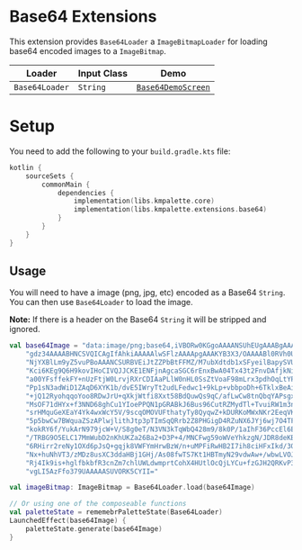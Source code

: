 # Base64 Extensions

This extension provides `Base64Loader` a `ImageBitmapLoader` for loading base64 encoded images to a `ImageBitmap`.

| Loader         | Input Class | Demo                                                                                                           |
|----------------|-------------|----------------------------------------------------------------------------------------------------------------|
| `Base64Loader` | `String`    | [`Base64DemoScreen`](demo/composeApp/src/commonMain/kotlin/dev/jordond/kmpalette/dominant/Base64DemoScreen.kt) |

# Setup

You need to add the following to your `build.gradle.kts` file:

```kotlin
kotlin {
    sourceSets {
        commonMain {
            dependencies {
                implementation(libs.kmpalette.core)
                implementation(libs.kmpalette.extensions.base64)
            }
        }
    }
}
```

## Usage

You will need to have a image (png, jpg, etc) encoded as a Base64 `String`. You can then
use `Base64Loader` to load the image.

**Note:** If there is a header on the Base64 `String` it will be stripped and ignored.

```kotlin
val base64Image = "data:image/png;base64,iVBORw0KGgoAAAANSUhEUgAAABgAAAAYCAYAAAD" +
    "gdz34AAAABHNCSVQICAgIfAhkiAAAAAlwSFlzAAAApgAAAKYB3X3/OAAAABl0RVh0U29mdHdhcmUAd3d3Lmlua3" +
    "NjYXBlLm9yZ5vuPBoAAANCSURBVEiJtZZPbBtFFMZ/M7ubXdtdb1xSFyeilBapySVU8h8OoFaooFSqiihIVIpQB" +
    "Kci6KEg9Q6H9kovIHoCIVQJJCKE1ENFjnAgcaSGC6rEnxBwA04Tx43t2FnvDAfjkNibxgHxnWb2e/u992bee7tC" +
    "a00YFsffekFY+nUzFtjW0LrvjRXrCDIAaPLlW0nHL0SsZtVoaF98mLrx3pdhOqLtYPHChahZcYYO7KvPFxvRl5X" +
    "Pp1sN3adWiD1ZAqD6XYK1b/dvE5IWryTt2udLFedwc1+9kLp+vbbpoDh+6TklxBeAi9TL0taeWpdmZzQDry0AcO" +
    "+jQ12RyohqqoYoo8RDwJrU+qXkjWtfi8Xxt58BdQuwQs9qC/afLwCw8tnQbqYAPsgxE1S6F3EAIXux2oQFKm0ih" +
    "MsOF71dHYx+f3NND68ghCu1YIoePPQN1pGRABkJ6Bus96CutRZMydTl+TvuiRW1m3n0eDl0vRPcEysqdXn+jsQP" +
    "srHMquGeXEaY4Yk4wxWcY5V/9scqOMOVUFthatyTy8QyqwZ+kDURKoMWxNKr2EeqVKcTNOajqKoBgOE28U4tdQl" +
    "5p5bwCw7BWquaZSzAPlwjlithJtp3pTImSqQRrb2Z8PHGigD4RZuNX6JYj6wj7O4TFLbCO/Mn/m8R+h6rYSUb3e" +
    "kokRY6f/YukArN979jcW+V/S8g0eT/N3VN3kTqWbQ428m9/8k0P/1aIhF36PccEl6EhOcAUCrXKZXXWS3XKd2vc" +
    "/TRBG9O5ELC17MmWubD2nKhUKZa26Ba2+D3P+4/MNCFwg59oWVeYhkzgN/JDR8deKBoD7Y+ljEjGZ0sosXVTvbc" +
    "6RHirr2reNy1OXd6pJsQ+gqjk8VWFYmHrwBzW/n+uMPFiRwHB2I7ih8ciHFxIkd/3Omk5tCDV1t+2nNu5sxxpDF" +
    "Nx+huNhVT3/zMDz8usXC3ddaHBj1GHj/As08fwTS7Kt1HBTmyN29vdwAw+/wbwLVOJ3uAD1wi/dUH7Qei66Pfyu" +
    "Rj4Ik9is+hglfbkbfR3cnZm7chlUWLdwmprtCohX4HUtlOcQjLYCu+fzGJH2QRKvP3UNz8bWk1qMxjGTOMThZ3k" +
    "vgLI5AzFfo379UAAAAASUVORK5CYII="

val imageBitmap: ImageBitmap = Base64Loader.load(base64Image)

// Or using one of the composeable functions
val paletteState = rememebrPaletteState(Base64Loader)
LaunchedEffect(base64Image) {
    paletteState.generate(base64Image)
}
```